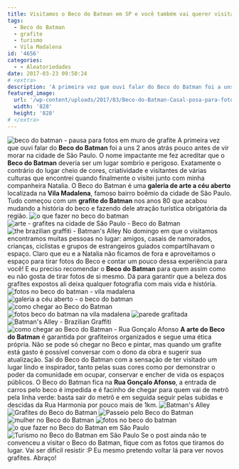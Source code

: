 ```yaml
---
title: Visitamos o Beco do Batman em SP e você também vai querer visitar.
tags:
  - Beco do Batman
  - grafite
  - turismo
  - Vila Madalena
id: '4656'
categories:
  - - Aleatoriedades
date: 2017-03-23 09:50:24
# <extra>
description: 'A primeira vez que ouvi falar do Beco do Batman foi a uns 2 anos atrás pouco antes de vir morar na cidade de São Paulo. O nome impactante me fez acreditar que o Beco do Batman deveria ser um lugar sombrio e perigoso. Exatamente o contrário do lugar cheio de cores, criatividade e visitantes de várias culturas que encontrei quando finalmente o visitei junto com minha companheira Natalia. O Beco do Batman é uma galeria de arte a céu aberto localizada na Vila Madalena, famoso bairro boêmio da cidade de São Paulo. Tudo começou com um grafite do Batman nos anos 80 que acabou mudando a história do beco e fazendo dele atração turística obrigatória da região. No domingo em que o visitamos encontramos muitas pessoas no lugar: amigos, casais de namorados, crianças, ciclistas e grupos de estrangeiros guiados &hellip;'
featured_image: 
  url: '/wp-content/uploads/2017/03/Beco-do-Batman-Casal-posa-para-foto-em-frente-a-muro-com-grafite.jpg'
  width: '828'
  height: '828'
# </extra>
---
```


![beco do batman - pausa para fotos em muro de grafite ](/wp-content/uploads/2017/03/Beco-do-Batman-Casal-posa-para-foto-em-frente-a-muro-com-grafite.jpg) A primeira vez que ouvi falar do **Beco do Batman** foi a uns 2 anos atrás pouco antes de vir morar na cidade de São Paulo.  O nome impactante me fez acreditar que o **Beco do Batman** deveria ser um lugar sombrio e perigoso. Exatamente o contrário do lugar cheio de cores, criatividade e visitantes de várias culturas que encontrei quando finalmente o visitei junto com minha companheira Natalia.  O Beco do Batman é uma **galeria de arte a céu aberto** localizada na **Vila Madalena**, famoso bairro boêmio da cidade de São Paulo. Tudo começou com um **grafite do Batman** nos anos 80 que acabou mudando a história do beco e fazendo dele atração turística obrigatória da região. ![o que fazer no beco do batman](/wp-content/uploads/2017/03/grafites-coloridos-no-Beco-do-Batman-em-São-Paulo.jpg) ![arte - grafites na cidade de São Paulo - Beco do Batman](/wp-content/uploads/2017/03/beco-do-batman-grafites-coloridos-na-Vila-Madalena.jpg) ![the brazilian graffiti - Batman's Alley](/wp-content/uploads/2017/03/Batmans-Alley-the-Brightest-Brazilian-Graffiti.jpg) No domingo em que o visitamos encontramos muitas pessoas no lugar: amigos, casais de namorados, crianças, ciclistas e grupos de estrangeiros guiados compartilhavam o espaço. Claro que eu e a Natalia não ficamos de fora e aproveitamos o espaço para tirar fotos do Beco e contar um pouco dessa experiência para você! E eu preciso recomendar o **Beco do Batman** para quem assim como eu não gosta de tirar fotos de si mesmo. Dá para garantir que a beleza dos grafites expostos ali deixa qualquer fotografia com mais vida e história. ![fotos no beco do batman - vila madalena ](/wp-content/uploads/2017/03/Homem-posa-para-foto-em-parede-colorida-do-Beco-do-Batman.jpg) ![galeria a céu aberto - o beco do batman](/wp-content/uploads/2017/03/grafites-coloridos-nas-paredes-do-Beco-do-Batman-em-São-Paulo.jpg) ![como chegar ao Beco do Batman](/wp-content/uploads/2017/03/fotos-do-Beco-do-Batman-em-São-Paulo.jpg) ![fotos beco do batman na vila madalena](/wp-content/uploads/2017/03/grafites-brasileiros-beco-do-batman.jpg) ![parede grafitada ](/wp-content/uploads/2017/03/parede-colorida-beco-do-batman-São-Paulo.jpg) ![Batman's Alley - Brazilian Graffiti](/wp-content/uploads/2017/03/beco-do-batman-paredes-de-grafite.jpg) ![como chegar ao Beco do Batman - Rua Gonçalo Afonso](/wp-content/uploads/2017/03/Rua-Gonçalo-Afonso-Beco-do-Batman.jpg) **A arte do Beco do Batman** é garantida por grafiteiros organizados e segue uma ética própria. Não se pode só chegar no Beco e pintar, mas quando um grafite está gasto é possível conversar com o dono da obra e sugerir sua atualização. Saí do Beco do Batman com a sensação de ter visitado um lugar lindo e inspirador, tanto pelas suas cores como por demonstrar o poder da comunidade em ocupar, conservar e encher de vida os espaços públicos. O Beco do Batman fica na **Rua Gonçalo Afonso**, a entrada de carros pelo beco é impedida e é facinho de chegar para quem vai de metrô pela linha verde: basta sair do metrô e em seguida seguir pelas subidas e descidas da Rua Harmonia por pouco mais de 1km. ![Batman's Alley](/wp-content/uploads/2017/03/paredes-coloridos-do-Beco-do-Batman.jpg) ![Grafites do Beco do Batman](/wp-content/uploads/2017/03/Beco-do-Batman-São-Paulo.jpg) ![Passeio pelo Beco do Batman ](/wp-content/uploads/2017/03/Beco-do-Batma-na-Vila-Madela-SP.jpg) ![mulher no Beco do Batman](/wp-content/uploads/2017/03/olhando-pelo-buraco.jpg) ![fotos no beco do batman](/wp-content/uploads/2017/03/grafites-no-Beco-do-Batman.jpg) ![o que fazer no Beco do Batman em São Paulo](/wp-content/uploads/2017/03/parede-colorida-beco-do-batman.jpg) ![Turismo no Beco do Batman em São Paulo](/wp-content/uploads/2017/03/Mulher-posa-para-foto-em-parede-colorida-do-Beco-do-Batman.jpg) Se o post ainda não te convenceu a visitar o Beco do Batman, fique com as fotos que tiramos do lugar. Vai ser difícil resistir :P Eu mesmo pretendo voltar lá para ver novos grafites. Abraço!
